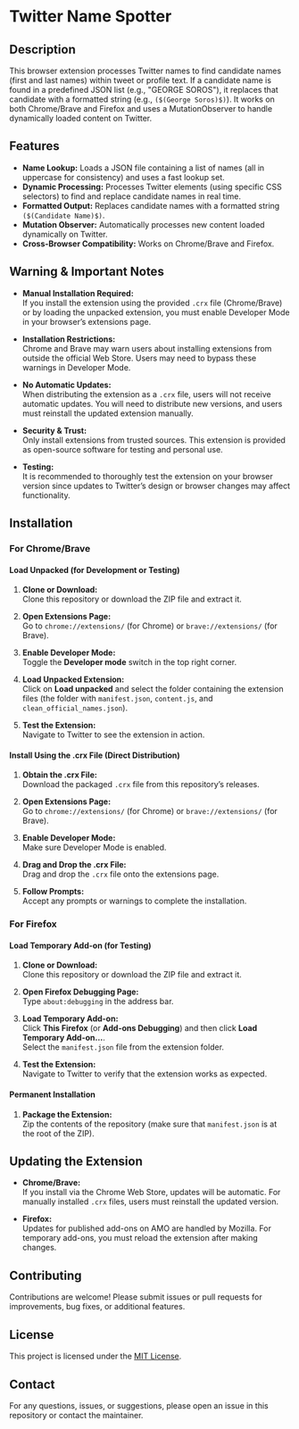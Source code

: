 # Twitter Name Spotter

## Description

This browser extension processes Twitter names to find candidate names (first and last names) within tweet or profile text. If a candidate name is found in a predefined JSON list (e.g., "GEORGE SOROS"), it replaces that candidate with a formatted string (e.g., `($(George Soros)$)`). It works on both Chrome/Brave and Firefox and uses a MutationObserver to handle dynamically loaded content on Twitter.

## Features

- **Name Lookup:** Loads a JSON file containing a list of names (all in uppercase for consistency) and uses a fast lookup set.
- **Dynamic Processing:** Processes Twitter elements (using specific CSS selectors) to find and replace candidate names in real time.
- **Formatted Output:** Replaces candidate names with a formatted string `($(Candidate Name)$)`.
- **Mutation Observer:** Automatically processes new content loaded dynamically on Twitter.
- **Cross-Browser Compatibility:** Works on Chrome/Brave and Firefox.

## Warning & Important Notes

- **Manual Installation Required:**  
  If you install the extension using the provided `.crx` file (Chrome/Brave) or by loading the unpacked extension, you must enable Developer Mode in your browser’s extensions page.
  
- **Installation Restrictions:**  
  Chrome and Brave may warn users about installing extensions from outside the official Web Store. Users may need to bypass these warnings in Developer Mode.
  
- **No Automatic Updates:**  
  When distributing the extension as a `.crx` file, users will not receive automatic updates. You will need to distribute new versions, and users must reinstall the updated extension manually.
  
- **Security & Trust:**  
  Only install extensions from trusted sources. This extension is provided as open-source software for testing and personal use.

- **Testing:**  
  It is recommended to thoroughly test the extension on your browser version since updates to Twitter’s design or browser changes may affect functionality.

## Installation

### For Chrome/Brave

#### Load Unpacked (for Development or Testing)

1. **Clone or Download:**  
   Clone this repository or download the ZIP file and extract it.

2. **Open Extensions Page:**  
   Go to `chrome://extensions/` (for Chrome) or `brave://extensions/` (for Brave).

3. **Enable Developer Mode:**  
   Toggle the **Developer mode** switch in the top right corner.

4. **Load Unpacked Extension:**  
   Click on **Load unpacked** and select the folder containing the extension files (the folder with `manifest.json`, `content.js`, and `clean_official_names.json`).

5. **Test the Extension:**  
   Navigate to Twitter to see the extension in action.

#### Install Using the .crx File (Direct Distribution)

1. **Obtain the .crx File:**  
   Download the packaged `.crx` file from this repository’s releases.

2. **Open Extensions Page:**  
   Go to `chrome://extensions/` (for Chrome) or `brave://extensions/` (for Brave).

3. **Enable Developer Mode:**  
   Make sure Developer Mode is enabled.

4. **Drag and Drop the .crx File:**  
   Drag and drop the `.crx` file onto the extensions page.

5. **Follow Prompts:**  
   Accept any prompts or warnings to complete the installation.

### For Firefox

#### Load Temporary Add-on (for Testing)

1. **Clone or Download:**  
   Clone this repository or download the ZIP file and extract it.

2. **Open Firefox Debugging Page:**  
   Type `about:debugging` in the address bar.

3. **Load Temporary Add-on:**  
   Click **This Firefox** (or **Add-ons Debugging**) and then click **Load Temporary Add-on…**.  
   Select the `manifest.json` file from the extension folder.

4. **Test the Extension:**  
   Navigate to Twitter to verify that the extension works as expected.

#### Permanent Installation

1. **Package the Extension:**  
   Zip the contents of the repository (make sure that `manifest.json` is at the root of the ZIP).

## Updating the Extension

- **Chrome/Brave:**  
  If you install via the Chrome Web Store, updates will be automatic. For manually installed `.crx` files, users must reinstall the updated version.
  
- **Firefox:**  
  Updates for published add-ons on AMO are handled by Mozilla. For temporary add-ons, you must reload the extension after making changes.

## Contributing

Contributions are welcome! Please submit issues or pull requests for improvements, bug fixes, or additional features.

## License

This project is licensed under the [MIT License](LICENSE).

## Contact

For any questions, issues, or suggestions, please open an issue in this repository or contact the maintainer.

